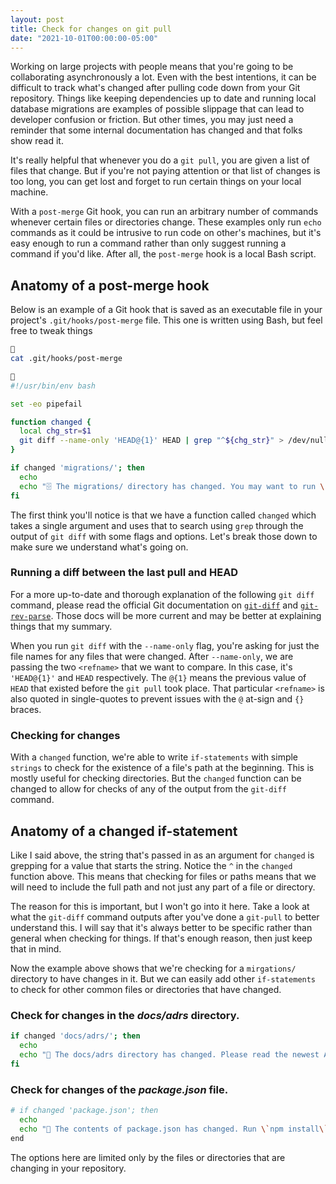 ```yaml
---
layout: post
title: Check for changes on git pull
date: "2021-10-01T00:00:00-05:00"
---
```


Working on large projects with people means that you're going to be
collaborating asynchronously a lot. Even with the best intentions, it can be
difficult to track what's changed after pulling code down from your Git
repository. Things like keeping dependencies up to date and running local
database migrations are examples of possible slippage that can lead to developer
confusion or friction. But other times, you may just need a reminder that some
internal documentation has changed and that folks show read it.

It's really helpful that whenever you do a `git pull`, you are given a list of
files that change. But if you're not paying attention or that list of changes is
too long, you can get lost and forget to run certain things on your local
machine. 

With a `post-merge` Git hook, you can run an arbitrary number of commands
whenever certain files or directories change. These examples only run `echo`
commands as it could be intrusive to run code on other's machines, but it's easy
enough to run a command rather than only suggest running a command if you'd
like. After all, the `post-merge` hook is a local Bash script.

## Anatomy of a post-merge hook

Below is an example of a Git hook that is saved as an executable file in your
project's `.git/hooks/post-merge` file. This one is written using Bash, but feel
free to tweak things

```sh

cat .git/hooks/post-merge
```

```sh

#!/usr/bin/env bash

set -eo pipefail

function changed {
  local chg_str=$1
  git diff --name-only 'HEAD@{1}' HEAD | grep "^${chg_str}" > /dev/null 2>&1
}

if changed 'migrations/'; then
  echo
  echo "🗄️ The migrations/ directory has changed. You may want to run \`make db_dev_migrate\`."
fi
```

The first think you'll notice is that we have a function called `changed` which
takes a single argument and uses that to search using `grep` through the output
of `git diff` with some flags and options. Let's break those down to make sure
we understand what's going on.

### Running a diff between the last pull and HEAD

For a more up-to-date and thorough explanation of the following `git diff`
command, please read the official Git documentation on
[`git-diff`][git-diff-docs] and [`git-rev-parse`][git-rev-parse]. Those docs
will be more current and may be better at explaining things that my summary.

[git-diff-docs]: https://git-scm.com/docs/git-diff#Documentation/git-diff.txt---name-only
[git-rev-parse]: https://git-scm.com/docs/git-rev-parse#Documentation/git-rev-parse.txt-emltrefnamegtltngtemegemmaster1em
When you run `git diff` with the `--name-only` flag, you're asking for just the
file names for any files that were changed. After `--name-only`, we are passing
the two `<refname>` that we want to compare. In this case, it's `'HEAD@{1}'` and
`HEAD` respectively. The `@{1}` means the previous value of `HEAD` that existed
before the `git pull` took place. That particular `<refname>` is also quoted in
single-quotes to prevent issues with the `@` at-sign and `{}` braces.

### Checking for changes

With a `changed` function, we're able to write `if-statements` with simple
`strings` to check for the existence of a file's path at the beginning. This is
mostly useful for checking directories. But the `changed` function can be
changed to allow for checks of any of the output from the `git-diff` command.

## Anatomy of a changed if-statement

Like I said above, the string that's passed in as an argument for `changed` is
grepping for a value that starts the string. Notice the `^` in the `changed`
function above. This means that checking for files or paths means that we will
need to include the full path and not just any part of a file or directory.

The reason for this is important, but I won't go into it here. Take a look at
what the `git-diff` command outputs after you've done a `git-pull` to better
understand this. I will say that it's always better to be specific rather than
general when checking for things. If that's enough reason, then just keep that
in mind.

Now the example above shows that we're checking for a `mirgations/` directory to
have changes in it. But we can easily add other `if-statements` to check for
other common files or directories that have changed.

### Check for changes in the _docs/adrs_ directory.

```sh
if changed 'docs/adrs/'; then
  echo
  echo "📄 The docs/adrs directory has changed. Please read the newest ADR changes."
fi

```

### Check for changes of the _package.json_ file.
```sh
# if changed 'package.json'; then
  echo
  echo "🧰 The contents of package.json has changed. Run \`npm install\` or \`yarn\` to update your local dependencies."
end
```

The options here are limited only by the files or directories that are changing in your repository. 
